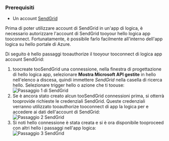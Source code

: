 ### <a name="prerequisites"></a>Prerequisiti
* Un account [SendGrid](https://www.SendGrid.com/) 

Prima di poter utilizzare account di SendGrid in un'app di logica, è necessario autorizzare l'account di SendGrid tooyour hello logica app tooconnect. Fortunatamente, è possibile farlo facilmente all'interno dell'app logica su hello portale di Azure. 

Di seguito è hello passaggi tooauthorize il tooyour tooconnect di logica app account SendGrid:

1. toocreate tooSendGrid una connessione, nella finestra di progettazione di hello logica app, selezionare **Mostra Microsoft API gestite** in hello nell'elenco a discesa, quindi immettere *SendGrid* nella casella di ricerca hello. Selezionare trigger hello o azione che ti toouse:  
   ![Passaggio 1 di SendGrid](./media/connectors-create-api-sendgrid/sendgrid-1.png)
2. Se è ancora stato creato alcun tooSendGrid connessioni prima, si otterrà tooprovide richieste le credenziali SendGrid. Queste credenziali verranno utilizzato tooauthorize tooconnect di app la logica per e accedere ai dati dell'account di SendGrid:  
   ![Passaggio 2 SendGrid](./media/connectors-create-api-sendgrid/sendgrid-2.png)
3. Si noti hello connessione è stata creata e si è ora disponibile tooproceed con altri hello i passaggi nell'app logica:  
   ![Passaggio 3 SendGrid](./media/connectors-create-api-sendgrid/sendgrid-3.png)   

